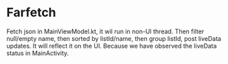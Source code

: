 # Farfetch
Fetch json in MainViewModel.kt, it wil run in non-UI thread.
Then  filter null/empty name, then sorted by listId/name, then group listId, post liveData updates.
It will reflect it on the UI. Because we have observed the liveData status in MainActivity.

